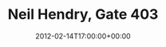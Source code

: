 ---
templateKey: event
guid: 0896efe3-6eab-11ea-99c5-002590d1d1b0
date: 2012-02-14T17:00:00+00:00
eventTime: '5pm'
title: Neil Hendry, Gate 403
artist: Neil Hendry
city: Toronto
venue: Gate 403
group: Tim Shia
guests: Tim Shia, Mark Godfrey
---